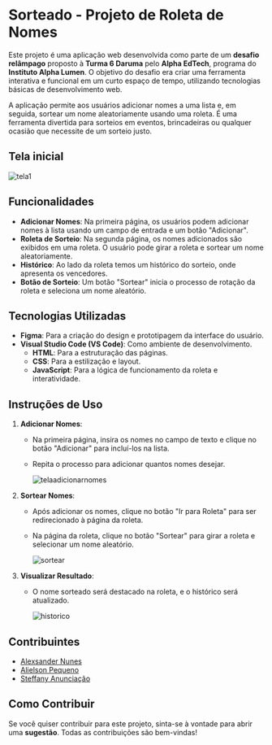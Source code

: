 # Sorteado - Projeto de Roleta de Nomes

Este projeto é uma aplicação web desenvolvida como parte de um **desafio relâmpago** proposto à **Turma 6 Daruma** pelo **Alpha EdTech**, programa do **Instituto Alpha Lumen**. O objetivo do desafio era criar uma ferramenta interativa e funcional em um curto espaço de tempo, utilizando tecnologias básicas de desenvolvimento web.

A aplicação permite aos usuários adicionar nomes a uma lista e, em seguida, sortear um nome aleatoriamente usando uma roleta. É uma ferramenta divertida para sorteios em eventos, brincadeiras ou qualquer ocasião que necessite de um sorteio justo.

## Tela inicial

![tela1](https://github.com/user-attachments/assets/f9380651-f79a-4268-8fd3-1a89a4b63be0)

## Funcionalidades

- **Adicionar Nomes**: Na primeira página, os usuários podem adicionar nomes à lista usando um campo de entrada e um botão "Adicionar".
- **Roleta de Sorteio**: Na segunda página, os nomes adicionados são exibidos em uma roleta. O usuário pode girar a roleta e sortear um nome aleatoriamente.
- **Histórico**: Ao lado da roleta temos um histórico do sorteio, onde apresenta os vencedores.
- **Botão de Sorteio**: Um botão "Sortear" inicia o processo de rotação da roleta e seleciona um nome aleatório.

## Tecnologias Utilizadas

- **Figma**: Para a criação do design e prototipagem da interface do usuário.
- **Visual Studio Code (VS Code)**: Como ambiente de desenvolvimento.
  - **HTML**: Para a estruturação das páginas.
  - **CSS**: Para a estilização e layout.
  - **JavaScript**: Para a lógica de funcionamento da roleta e interatividade.

## Instruções de Uso

1. **Adicionar Nomes**:
   - Na primeira página, insira os nomes no campo de texto e clique no botão "Adicionar" para incluí-los na lista.
   - Repita o processo para adicionar quantos nomes desejar.
     
       ![telaadicionarnomes](https://github.com/user-attachments/assets/c51f2152-c6ea-4bc3-a29c-5c5f75fd0494)

2. **Sortear Nomes**:
   - Após adicionar os nomes, clique no botão "Ir para Roleta" para ser redirecionado à página da roleta.
   - Na página da roleta, clique no botão "Sortear" para girar a roleta e selecionar um nome aleatório.
     
        ![sortear](https://github.com/user-attachments/assets/8cec1e92-a622-49db-b220-0212ed46115d)

3. **Visualizar Resultado**:
   - O nome sorteado será destacado na roleta, e o histórico será atualizado.
     
        ![historico](https://github.com/user-attachments/assets/0ba8a062-292c-4130-b472-45f2b8a5505b)

## Contribuintes

- [Alexsander Nunes](https://github.com/Alenes200)
- [Alielson Pequeno](https://github.com/alielsonfp)
- [Steffany Anunciação](https://github.com/steffanyperfil)

## Como Contribuir

Se você quiser contribuir para este projeto, sinta-se à vontade para abrir uma **sugestão**. 
Todas as contribuições são bem-vindas!


